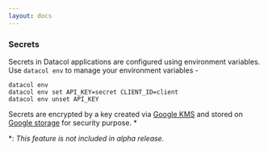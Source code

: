 ```yaml
---
layout: docs
---
```


### Secrets

Secrets in Datacol applications are configured using environment variables. Use `datacol env` to manage your environment variables -

    datacol env
    datacol env set API_KEY=secret CLIENT_ID=client
    datacol env unset API_KEY

Secrets are encrypted by a key created via [Google KMS](https://cloud.google.com/security/encryption-at-rest/) and stored on [Google storage](https://cloud.google.com/storage/) for security purpose. *

*: _This feature is not included in alpha release._